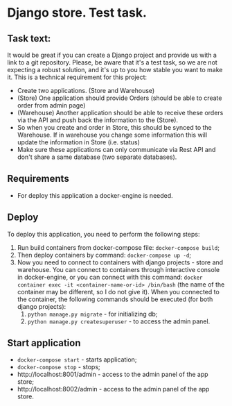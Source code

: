 # Django store. Test task.

## Task text:
It would be great if you can create a Django project and provide us with a link to a git repository.
Please, be aware that it's a test task, so we are not expecting a robust solution, and it's up to you how stable you want to make it.
This is a technical requirement for this project:
* Create two applications. (Store and Warehouse)
* (Store) One application should provide Orders (should be able to create order from admin page)
* (Warehouse) Another application should be able to receive these orders via the API and push back the information to the (Store).
* So when you create and order in Store, this should be synced to the Warehouse. If in warehouse you change some information this will update the information in Store (i.e. status)
* Make sure these applications can only communicate via Rest API and don't share a same database (two separate databases).


## Requirements
- For deploy this application a docker-engine is needed.

## Deploy
To deploy this application, you need to perform the following steps:
1. Run build containers from docker-compose file: `docker-compose build`;
2. Then deploy containers by command: `docker-compose up -d`;
3. Now you need to connect to containers with django projects - store and warehouse. You can connect to containers
through interactive console in docker-engine, or you can connect with this command: 
`docker container exec -it <container-name-or-id> /bin/bash` (the name of the container may be different, so I do not give it).
When you connected to the container, the following commands should be executed (for both django projects):
   1. `python manage.py migrate` - for initializing db;
   2. `python manage.py createsuperuser` - to access the admin panel.

## Start application

- `docker-compose start` - starts application;
- `docker-compose stop` - stops;
- http://localhost:8001/admin - access to the admin panel of the app store;
- http://localhost:8002/admin - access to the admin panel of the app store.
